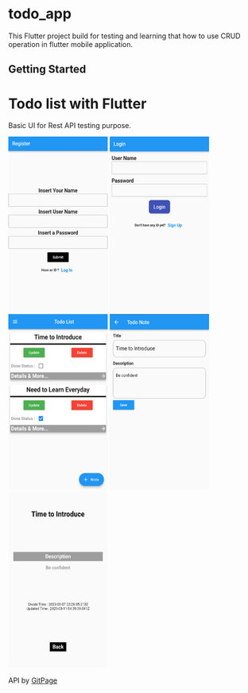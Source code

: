 # todo_app

This Flutter project build for testing and learning that how to use CRUD operation in flutter mobile application.

## Getting Started

<h1>Todo list with Flutter </h1> Basic UI for Rest API testing purpose.


<img src="https://github.com/TAUFIK2236/Todo_list/blob/master/lib/photos/Register_page.png" height="354px" width="200px" ></img>
<img src="https://github.com/TAUFIK2236/Todo_list/blob/master/lib/photos/Login_page.png" height="354px" width="200px" ></img>
<img src="https://github.com/TAUFIK2236/Todo_list/blob/master/lib/photos/Todo_list_page.png" height="354px" width="200px" ></img>
<img src="https://github.com/TAUFIK2236/Todo_list/blob/master/lib/photos/Update_todo.png" height="354px" width="200px" ></img>
<img src="https://github.com/TAUFIK2236/Todo_list/blob/master/lib/photos/todo_details.png" height="354px" width="200px" ></img>

API by [GitPage](github.com/imSaharukh)
